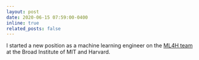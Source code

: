 ```yaml
---
layout: post
date: 2020-06-15 07:59:00-0400
inline: true
related_posts: false
---
```


I started a new position as a machine learning engineer on the [ML4H team](https://www.broadinstitute.org/ml4h) at the Broad Institute of MIT and Harvard.
